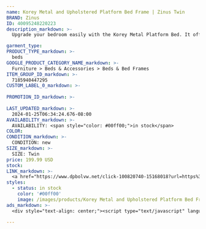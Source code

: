 ```yaml
---
name: Korey Metal and Upholstered Platform Bed Frame | Zinus Twin
BRAND: Zinus
ID: 40095248220223
description_markdown: >-
  Upgrade your bedroom easily with the Korey Metal Platform Bed. It offers a modern mixed-material design and solid construction, all at an affordable price. The neutral grey upholstered headboard complements any décor for a modern contemporary look. No need for a box spring, as wood slats support your mattress so you’ll have a stylish and sturdy foundation in no time.

garment_type:
PRODUCT_TYPE_markdown: >-
  beds
GOOGLE_PRODUCT_CATEGORY_NAME_markdown: >-
  Furniture > Beds & Accessories > Beds & Bed Frames
ITEM_GROUP_ID_markdown: >-
  7185940447295
CUSTOM_LABEL_0_markdown: >-
  
PROMOTION_ID_markdown: >-
  
LAST_UPDATED_markdown: >-
  2024-01-25T06:34:24.676-08:00
AVAILABILITY_markdown: >-
  AVAILABILITY: <span style="color: #00ff00;">in stock</span>
COLOR:
CONDITION_markdown: >-
  CONDITION: new
SIZE_markdown: >-
  SIZE: Twin
price: 199.99 USD
stock: 
LINK_markdown: >-
  <a href="https://www.dpbolvw.net/click-100820740-15168018?url=https%3A%2F%2Fwww.zinus.com%2Fproducts%2Fkorey-metal-and-upholstered-platform-bed-frame%3Fvariant%3D40095248220223" target="_blank" style="display: inline-block; padding: 10px 20px; font-size: 16px; text-align: center; text-decoration: none; cursor: pointer; border: 1px solid #3498db; color: #3498db; background-color: #fff; border-radius: 5px; transition: background-color 0.3s;">Go to Product</a>
styles:
  - status: in stock
    color: '#00ff00'
    image: /images/products/Korey Metal and Upholstered Platform Bed Frame _ Zinus Twin/Korey14inMetalBedFramewUpholsteredHB-5.jpg
ads_markdown: >-
  <div style="text-align: center;"><script type="text/javascript" language="javascript" src="https://www.anrdoezrs.net/placeholder-52386842?target=_top&mouseover=N"></script></div>

---
```

